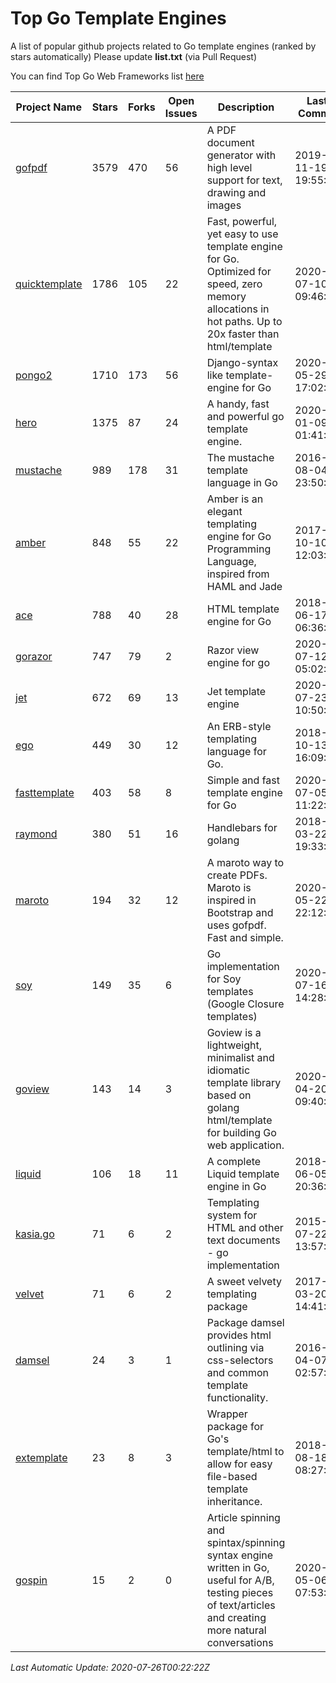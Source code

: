# Top Go Template Engines
A list of popular github projects related to Go template engines (ranked by stars automatically)
Please update **list.txt** (via Pull Request)

You can find Top Go Web Frameworks list [here](https://github.com/mingrammer/go-web-framework-stars)

| Project Name | Stars | Forks | Open Issues | Description | Last Commit |
| ------------ | ----- | ----- | ----------- | ----------- | ----------- |
| [gofpdf](https://github.com/jung-kurt/gofpdf) | 3579 | 470 | 56 | A PDF document generator with high level support for text, drawing and images | 2019-11-19 19:55:53 |
| [quicktemplate](https://github.com/valyala/quicktemplate) | 1786 | 105 | 22 | Fast, powerful, yet easy to use template engine for Go. Optimized for speed, zero memory allocations in hot paths. Up to 20x faster than html/template | 2020-07-10 09:46:00 |
| [pongo2](https://github.com/flosch/pongo2) | 1710 | 173 | 56 | Django-syntax like template-engine for Go | 2020-05-29 17:02:36 |
| [hero](https://github.com/shiyanhui/hero) | 1375 | 87 | 24 | A handy, fast and powerful go template engine. | 2020-01-09 01:41:20 |
| [mustache](https://github.com/hoisie/mustache) | 989 | 178 | 31 | The mustache template language in Go | 2016-08-04 23:50:33 |
| [amber](https://github.com/eknkc/amber) | 848 | 55 | 22 | Amber is an elegant templating engine for Go Programming Language, inspired from HAML and Jade | 2017-10-10 12:03:22 |
| [ace](https://github.com/yosssi/ace) | 788 | 40 | 28 | HTML template engine for Go | 2018-06-17 06:36:59 |
| [gorazor](https://github.com/sipin/gorazor) | 747 | 79 | 2 | Razor view engine for go | 2020-07-12 05:02:27 |
| [jet](https://github.com/CloudyKit/jet) | 672 | 69 | 13 | Jet  template engine | 2020-07-23 10:50:34 |
| [ego](https://github.com/benbjohnson/ego) | 449 | 30 | 12 | An ERB-style templating language for Go. | 2018-10-13 16:09:26 |
| [fasttemplate](https://github.com/valyala/fasttemplate) | 403 | 58 | 8 | Simple and fast template engine for Go | 2020-07-05 11:22:00 |
| [raymond](https://github.com/aymerick/raymond) | 380 | 51 | 16 | Handlebars for golang | 2018-03-22 19:33:09 |
| [maroto](https://github.com/johnfercher/maroto) | 194 | 32 | 12 | A maroto way to create PDFs. Maroto is inspired in Bootstrap and uses gofpdf. Fast and simple. | 2020-05-22 22:12:30 |
| [soy](https://github.com/robfig/soy) | 149 | 35 | 6 | Go implementation for Soy templates (Google Closure templates) | 2020-07-16 14:28:10 |
| [goview](https://github.com/foolin/goview) | 143 | 14 | 3 | Goview is a lightweight, minimalist and idiomatic template library based on golang html/template for building Go web application. | 2020-04-20 09:40:59 |
| [liquid](https://github.com/osteele/liquid) | 106 | 18 | 11 | A complete Liquid template engine in Go | 2018-06-05 20:36:56 |
| [kasia.go](https://github.com/ziutek/kasia.go) | 71 | 6 | 2 | Templating system for HTML and other text documents - go implementation | 2015-07-22 13:57:53 |
| [velvet](https://github.com/gobuffalo/velvet) | 71 | 6 | 2 | A sweet velvety templating package | 2017-03-20 14:41:06 |
| [damsel](https://github.com/dskinner/damsel) | 24 | 3 | 1 | Package damsel provides html outlining via css-selectors and common template functionality. | 2016-04-07 02:57:10 |
| [extemplate](https://github.com/dannyvankooten/extemplate) | 23 | 8 | 3 | Wrapper package for Go's template/html to allow for easy file-based template inheritance. | 2018-08-18 08:27:29 |
| [gospin](https://github.com/m1/gospin) | 15 | 2 | 0 | Article spinning and spintax/spinning syntax engine written in Go, useful for A/B, testing pieces of text/articles and creating more natural conversations | 2020-05-06 07:53:55 |

*Last Automatic Update: 2020-07-26T00:22:22Z*